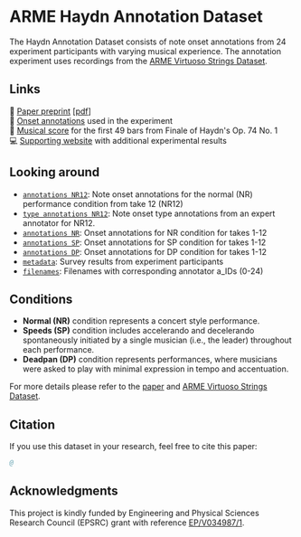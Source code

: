 # ARME Haydn Annotation Dataset

The Haydn Annotation Dataset consists of note onset annotations from 24 experiment participants with varying musical experience. The annotation experiment uses recordings from the [ARME Virtuoso Strings Dataset](https://github.com/arme-project/virtuoso-strings).

## Links
:microscope: [Paper preprint]() [[pdf]()]  
:memo: [Onset annotations](/annotations/) used in the experiment  
:musical_score: [Musical score]() for the first 49 bars from Finale of Haydn's Op. 74 No. 1  
:computer: [Supporting website](https://arme-project.co.uk/demos/onset-annotation) with additional experimental results  

## Looking around
* [`annotations NR12`](/annotations/onsets/Q-JH-VN1-NR/12/): Note onset annotations for the normal (NR) performance condition from take 12 (NR12)
* [`type annotations NR12`](/annotations/types/Q-JH-VN1-NR/12/): Note onset type annotations from an expert annotator for NR12.
* [`annotations NR`](/annotations/onsets/Q-JH-VN1-NR/): Onset annotations for NR condition for takes 1-12
* [`annotations SP`](/annotations/onsets/Q-JH-VN1-SP/): Onset annotations for SP condition for takes 1-12
* [`annotations DP`](/annotations/onsets/Q-JH-VN1-DP/): Onset annotations for DP condition for takes 1-12
* [`metadata`](/metadata/experiment_survey.csv): Survey results from experiment participants 
* [`filenames`](/metadata/experiment_filenames.csv): Filenames with corresponding annotator a_IDs (0-24)

## Conditions
* **Normal (NR)** condition represents a concert style performance.  
* **Speeds (SP)** condition includes accelerando and decelerando spontaneously initiated by a single musician (i.e., the leader) throughout each performance.  
* **Deadpan (DP)** condition represents performances, where musicians were asked to play with minimal expression in tempo and accentuation.

For more details please refer to the [paper](https://github.com/arme-project/virtuoso-strings) and [ARME Virtuoso Strings Dataset](https://github.com/arme-project/virtuoso-strings).

## Citation
If you use this dataset in your research, feel free to cite this paper:

```bibtex
@
```

## Acknowledgments
This project is kindly funded by Engineering and Physical Sciences Research Council (EPSRC) grant with reference [EP/V034987/1](https://gow.epsrc.ukri.org/NGBOViewGrant.aspx?GrantRef=EP/V034987/1). 
